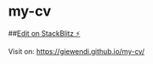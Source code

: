 # my-cv

##[Edit on StackBlitz ⚡️](https://stackblitz.com/edit/angular-ivy-igecci)

Visit on: https://giewendi.github.io/my-cv/
